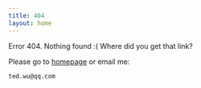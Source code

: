 ```yaml
---
title: 404
layout: home
---
```


Error 404. Nothing found :( Where did you get that link?

Please go to [homepage](/) or email me:

    ted.wu@qq.com

